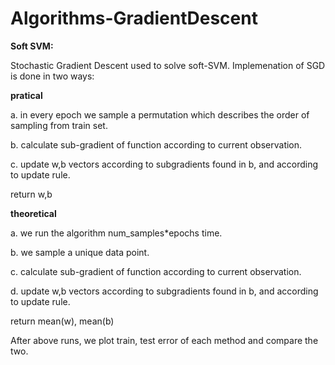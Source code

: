 
# Algorithms-GradientDescent

**Soft SVM:**

Stochastic Gradient Descent used to solve soft-SVM. 
Implemenation of SGD is done in two ways: 

**pratical**

a. in every epoch we sample a permutation which describes the order of sampling from train set.

b. calculate sub-gradient of function according to current observation.

c. update w,b vectors according to subgradients found in b, and according to update rule.

return w,b

**theoretical**

a. we run the algorithm num_samples*epochs time.

b. we sample a unique data point.

c. calculate sub-gradient of function according to current observation.

d. update w,b vectors according to subgradients found in b, and according to update rule.

return mean(w), mean(b)

After above runs, we plot train, test error of each method and compare the two.




